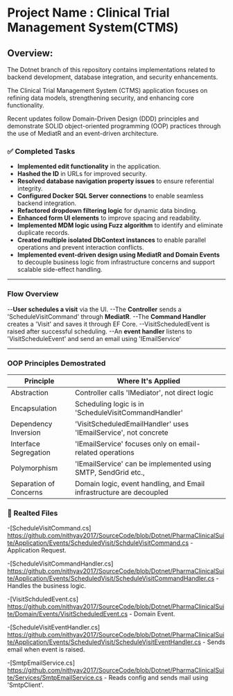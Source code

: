 # Project Name : Clinical Trial Management System(CTMS)
## Overview: 
The Dotnet branch of this repository contains implementations related to backend development, database integration, and security enhancements.

The Clinical Trial Management System (CTMS) application focuses on refining data models, strengthening security, and enhancing core functionality.

Recent updates follow Domain-Driven Design (DDD) principles and demonstrate SOLID object-oriented programming (OOP) practices through the use of MediatR and an event-driven architecture.

### **✅ Completed Tasks**
- **Implemented edit functionality** in the application.
- **Hashed the ID** in URLs for improved security.
- **Resolved database navigation property issues** to ensure referential integrity.
- **Configured Docker SQL Server connections** to enable seamless backend integration.
- **Refactored dropdown filtering logic** for dynamic data binding.
- **Enhanced form UI elements** to improve spacing and readability.
- **Implemented MDM logic using Fuzz algorithm** to identify and eliminate duplicate records.
- **Created multiple isolated DbContext instances** to enable parallel operations and prevent interaction conflicts.
- **Implemented event-driven design using MediatR and Domain Events** to decouple business logic from infrastructure concerns and support scalable side-effect handling.

---
### Flow Overview
--**User schedules a visit** via the UI.
--The **Controller** sends a 'ScheduleVisitCommand' through **MediatR**.
--The **Command Handler** creates a 'Visit' and saves it through EF Core.
--VisitScheduledEvent is raised after successful scheduling.
--An **event handler** listens to 'VisitScheduleEvent' and send an email using 'IEmailService'

---
### OOP Principles Demostrated
|Principle                     |Where It's Applied                                                        | 
|------------------------------|--------------------------------------------------------------------------|
|Abstraction                   |Controller calls 'IMediator', not direct logic                            |
|Encapsulation                 |Scheduling logic is in 'ScheduleVisitCommandHandler'                      |
|Dependency Inversion          |'VisitScheduledEmailHandler' uses 'IEmailService', not concrete           |
|Interface Segregation         |'IEmailService' focuses only on email-related operations                  |
|Polymorphism                  |'IEmailService' can be implemented using SMTP, SendGrid etc.,             |
|Separation of Concerns        |Domain logic, event handling, and Email infrastructure are decoupled      |

### 📁 Realted Files
-[ScheduleVisitCommand.cs] https://github.com/nithyav2017/SourceCode/blob/Dotnet/PharmaClinicalSuite/Application/Events/ScheduledVisit/SchduleVisitCommand.cs - Application Request.

-[ScheduleVisitCommandHandler.cs] https://github.com/nithyav2017/SourceCode/blob/Dotnet/PharmaClinicalSuite/Application/Events/ScheduledVisit/ScheduleVisitCommandHandler.cs   - Handles the business logic.

-[VisitSchduledEvent.cs] https://github.com/nithyav2017/SourceCode/blob/Dotnet/PharmaClinicalSuite/Domain/Events/VisitScheduledEvent.cs - Domain Event.

-[ScheduleVisitEventHandler.cs] https://github.com/nithyav2017/SourceCode/blob/Dotnet/PharmaClinicalSuite/Application/Events/ScheduledVisit/ScheduleVisitEventHandler.cs  - Sends email when event is raised.

-[SmtpEmailService.cs] https://github.com/nithyav2017/SourceCode/blob/Dotnet/PharmaClinicalSuite/Services/SmtpEmailService.cs - Reads config and sends mail using 'SmtpClient'. 





